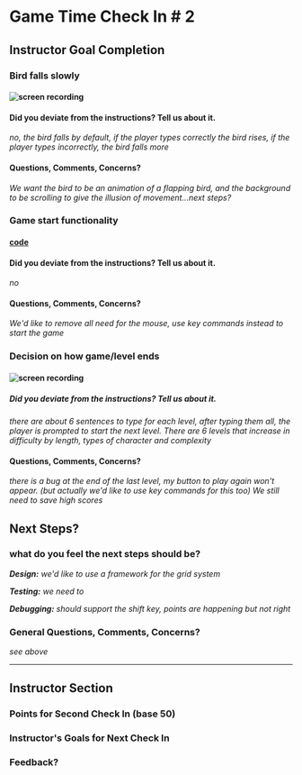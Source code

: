 # Game Time Check In # 2

## Instructor Goal Completion

### Bird falls slowly

#### ![screen recording](http://g.recordit.co/TzUXZaA7bP.gif)
#### Did you deviate from the instructions? Tell us about it.
_no, the bird falls by default, if the player types correctly the bird rises, if the player types incorrectly, the bird falls more_
#### Questions, Comments, Concerns?
_We want the bird to be an animation of a flapping bird, and the background to be scrolling to give the illusion of movement...next steps?_

### Game start functionality

#### [code](https://github.com/jeneve/typrr-burn/blob/level-ends/lib/index.js#L17)
#### Did you deviate from the instructions? Tell us about it.
_no_
#### Questions, Comments, Concerns?
_We'd like to remove all need for the mouse, use key commands instead to start the game_

### Decision on how game/level ends

#### ![screen recording](http://g.recordit.co/kWsORZPTdL.gif)

##### Did you deviate from the instructions? Tell us about it.

_there are about 6 sentences to type for each level, after typing them all, the player is prompted to start the next level. There are 6 levels that increase in difficulty by length, types of character and complexity_
#### Questions, Comments, Concerns?

_there is a bug at the end of the last level, my button to play again won't appear. (but actually we'd like to use key commands for this too) We still need to save high scores_

## Next Steps?

### what do you feel the next steps should be?

_**Design:** we'd like to use a framework for the grid system_

_**Testing:** we need to_

_**Debugging:** should support the shift key, points are happening but not right_



### General Questions, Comments, Concerns?

_see above_
_____

## Instructor Section

### Points for Second Check In (base 50)

### Instructor's Goals for Next Check In

### Feedback?
